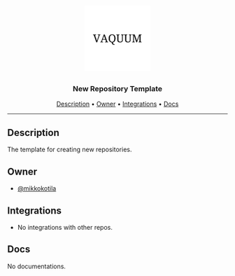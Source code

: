 <h1 align="center">
  <br>
  <a href="https://github.com/Vaquum"><img src="https://github.com/Vaquum/Home/raw/main/assets/Logo.png" alt="Vaquum" width="150"></a>
  <br>
</h1>

<h3 align="center">New Repository Template</h3>

<!-- Replace the title of the repository -->

<p align="center">
  <a href="#description">Description</a> •
  <a href="#owner">Owner</a> •
  <a href="#integrations">Integrations</a> •
  <a href="#docs">Docs</a>
</p>
<hr>

## Description

The template for creating new repositories.

<!-- This section provides a high-level overview for the repo -->

## Owner

- [@mikkokotila](https://github.com/mikkokotila)

<!-- This section lists the owners of the repo -->

## Integrations

- No integrations with other repos.

<!-- This section must list as bulleted list how this repo depends or is integrated with other repos -->

## Docs

No documentations.

<!-- This section must link to the docs which are in the root of the repository in /docs -->

